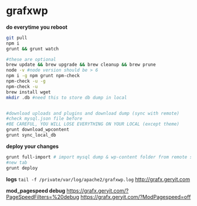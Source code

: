 # grafxwp

**do everytime you reboot**
```sh
git pull
npm i
grunt && grunt watch

#these are optional
brew update && brew upgrade && brew cleanup && brew prune
node -v #node version should be > 6
npm i -g npm grunt npm-check
npm-check -u -g
npm-check -u
brew install wget
mkdir .db #need this to store db dump in local


#download uploads and plugins and download dump (sync with remote)
#check mysql.json file before
#BE CAREFUL, YOU WILL LOSE EVERYTHING ON YOUR LOCAL (except theme)
grunt download_wpcontent
grunt sync_local_db
```

**deploy your changes**
```sh
grunt full-import # import mysql dump & wp-content folder from remote server
#new tab
grunt deploy
```

**logs**
`tail -f /private/var/log/apache2/grafxwp.log`
http://grafx.geryit.com

**mod_pagespeed debug**
https://grafx.geryit.com/?PageSpeedFilters=%20debug
https://grafx.geryit.com/?ModPagespeed=off
